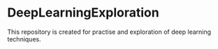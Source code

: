 # DeepLearningExploration

This repository is created for practise and exploration of deep learning techniques.
